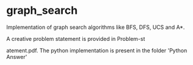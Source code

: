 # graph_search
Implementation of graph search algorithms like BFS, DFS, UCS and A*.

A creative problem statement is provided in Problem-st


atement.pdf. The python implementation is present in the folder 'Python Answer'
